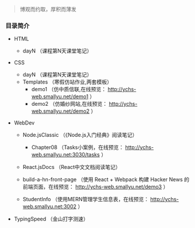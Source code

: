 
> 博观而约取，厚积而薄发

### 目录简介

- HTML
    - dayN （课程第N天课堂笔记）

- CSS
    - dayN （课程第N天课堂笔记）
    - Templates （寒假仿站作业,两套模板）
        - demo1 （仿中质信联,在线预览： http://ychs-web.smallyu.net/demo1 ）
        - demo2 （仿婚纱网站,在线预览： http://ychs-web.smallyu.net/demo2 ）

- WebDev

    - Node.jsClassic （《Node.js入门经典》阅读笔记）
        - Chapter08 （Tasks小案例，在线预览： http://ychs-web.smallyu.net:3030/tasks ）

    - React.jsDocs （React中文文档阅读笔记）

    - build-a-hn-front-page （使用 React + Webpack 构建 Hacker News 的前端页面，在线预览： http://ychs-web.smallyu.net/demo3 ）

    - StudentInfo （使用MERN管理学生信息表，在线预览： http://ychs-web.smallyu.net:3002 ）

- TypingSpeed （金山打字测速）
